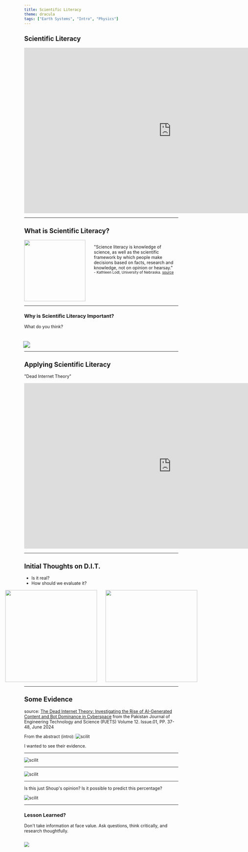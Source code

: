 ```yaml
---
title: Scientific Literacy
theme: dracula
tags: ["Earth Systems", "Intro", "Physics"]
---
```


## Scientific Literacy

<iframe width="960" height="540" style="margin: 0 auto;" src="https://www.youtube.com/embed/gFLYe_YAQYQ?si=Mxs2BkZlfrCj92VP" title="YouTube video player" frameborder="0" allow="accelerometer; autoplay; clipboard-write; encrypted-media; gyroscope; picture-in-picture; web-share" referrerpolicy="strict-origin-when-cross-origin" allowfullscreen></iframe>

---

## What is Scientific Literacy?

<div style="display: flex; gap: 2em">
<img src="/assets/slides/lodl.jpg" width="200" height="200" style="height: 200px">
<p style="text-align: left">"Science literacy is knowledge of science, as well as the scientific framework by which people make decisions based on facts, research and knowledge, not on opinion or hearsay."<br/><small style="margin-top: 0.75em">- Kathleen Lodl, University of Nebraska. <a target="_blank" rel="noopener noreferrer" href="https://sdn.unl.edu/article/what-science-literacy-and-why-it-important">source</a></small></p>
</div>

---

### Why is Scientific Literacy Important?

What do you think?

<img src="/assets/slides/scilit.png" style="margin: 2em auto 0; scale: 1.4">

---

## Applying Scientific Literacy

"Dead Internet Theory"

<iframe width="960" height="540" style="margin: 0 auto;" src="https://www.youtube.com/embed/apKw94iLaxc" title="YouTube video player" frameborder="0" allow="accelerometer; autoplay; clipboard-write; encrypted-media; gyroscope; picture-in-picture; web-share" referrerpolicy="strict-origin-when-cross-origin" allowfullscreen></iframe>

---

## Initial Thoughts on D.I.T.

- Is it real?
- How should we evaluate it?

<div style="display: flex; gap: 2em; justify-content: center;">
<img src="/assets/slides/scimethod.png" width="300" height="300" style="height: 300px">
<img src="/assets/slides/scimethodskip.png" width="300" height="300" style="height: 300px">
</div>

---

## Some Evidence

source: [The Dead Internet Theory: Investigating the Rise of AI-Generated Content and Bot Dominance in Cyberspace](https://www.researchgate.net/publication/382118410_Dead_Internet_Theory)
from the Pakistan Journal of Engineering Technology and Science (PJETS) Volume 12. Issue.01, PP. 37-48, June 2024

From the abstract (intro):
![scilit](/assets/slides/scilit-0.png)

I wanted to see their evidence.

---

![scilit](/assets/slides/scilit-1.png)

---

![scilit](/assets/slides/scilit-2.png)

---

Is this just Shoup's opinion? Is it possible to predict this percentage?

![scilit](/assets/slides/scilit-3.png)

---

### Lesson Learned?

Don't take information at face value. Ask questions, think critically, and research thoughtfully.

<img src="/assets/slides/facevalue.jpg" style="margin: 1em auto;">
